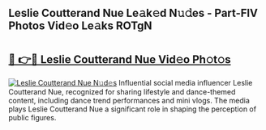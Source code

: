 ## Leslie Coutterand Nue Le𝚊k𝚎d N𝚞𝚍es - Part-FlV Photos Vid𝚎o Le𝚊ks ROTgN

# <h2><a href="http://fb7p7dw.evod.top/?m=Leslie+Coutterand+Nue">🔗 👉🔴 Leslie Coutterand Nue Vid𝚎o Ph𝚘t𝚘s</a></h2>

[![Leslie Coutterand Nue N𝚞d𝚎s](https://i.imgur.com/8V9OHl7.gif)](http://fb7p7dw.evod.top/?m=Leslie+Coutterand+Nue)
Influential social media influencer Leslie Coutterand Nue, recognized for sharing lifestyle and dance-themed content, including dance trend performances and mini vlogs. The media plays Leslie Coutterand Nue a significant role in shaping the perception of public figures. 
